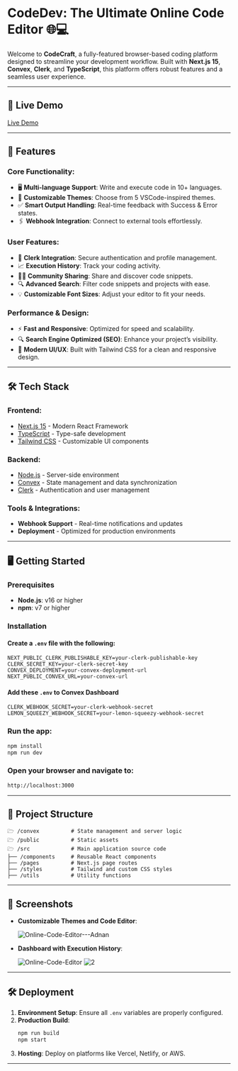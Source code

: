 # CodeDev: The Ultimate Online Code Editor 🌐💻

Welcome to **CodeCraft**, a fully-featured browser-based coding platform designed to streamline your development workflow. Built with **Next.js 15**, **Convex**, **Clerk**, and **TypeScript**, this platform offers robust features and a seamless user experience.

---

## 🚀 Live Demo

[Live Demo](https://online-code-editor-ten-dun.vercel.app/) 

---

## 📌 Features

### Core Functionality:
- 🖥️ **Multi-language Support**: Write and execute code in 10+ languages.
- 🎨 **Customizable Themes**: Choose from 5 VSCode-inspired themes.
- ✅ **Smart Output Handling**: Real-time feedback with Success & Error states.
- 🖇️ **Webhook Integration**: Connect to external tools effortlessly.

### User Features:
- 🔐 **Clerk Integration**: Secure authentication and profile management.
- 📈 **Execution History**: Track your coding activity.
- 👨‍💻 **Community Sharing**: Share and discover code snippets.
- 🔍 **Advanced Search**: Filter code snippets and projects with ease.
- 💡 **Customizable Font Sizes**: Adjust your editor to fit your needs.

### Performance & Design:
- ⚡ **Fast and Responsive**: Optimized for speed and scalability.
- 🔍 **Search Engine Optimized (SEO)**: Enhance your project’s visibility.
- 🔬 **Modern UI/UX**: Built with Tailwind CSS for a clean and responsive design.

---

## 🛠️ Tech Stack

### Frontend:
- [Next.js 15](https://nextjs.org/) - Modern React Framework
- [TypeScript](https://www.typescriptlang.org/) - Type-safe development
- [Tailwind CSS](https://tailwindcss.com/) - Customizable UI components

### Backend:
- [Node.js](https://nodejs.org/) - Server-side environment
- [Convex](https://convex.dev/) - State management and data synchronization
- [Clerk](https://clerk.dev/) - Authentication and user management

### Tools & Integrations:
- **Webhook Support** - Real-time notifications and updates
- **Deployment** - Optimized for production environments

---

## 🖥️ Getting Started

### Prerequisites
- **Node.js**: v16 or higher
- **npm**: v7 or higher

### Installation

#### Create a `.env` file with the following:
```env
NEXT_PUBLIC_CLERK_PUBLISHABLE_KEY=your-clerk-publishable-key
CLERK_SECRET_KEY=your-clerk-secret-key
CONVEX_DEPLOYMENT=your-convex-deployment-url
NEXT_PUBLIC_CONVEX_URL=your-convex-url
```

#### Add these `.env` to Convex Dashboard
```env
CLERK_WEBHOOK_SECRET=your-clerk-webhook-secret
LEMON_SQUEEZY_WEBHOOK_SECRET=your-lemon-squeezy-webhook-secret
```

### Run the app:
```bash
npm install
npm run dev
```

### Open your browser and navigate to:
```bash
http://localhost:3000
```

---

## 📂 Project Structure
```plaintext
🗁 /convex          # State management and server logic
🗁 /public          # Static assets
🗁 /src             # Main application source code
├── /components     # Reusable React components
├── /pages          # Next.js page routes
├── /styles         # Tailwind and custom CSS styles
├── /utils          # Utility functions
```

---

## 🌈 Screenshots

- **Customizable Themes and Code Editor**:
  
  ![Online-Code-Editor---Adnan](https://github.com/user-attachments/assets/ede85468-448e-42ff-9cc4-ec64c579c3bd)

- **Dashboard with Execution History**:

  ![Online-Code-Editor](https://github.com/user-attachments/assets/6d9d2b00-88e6-40ac-ab6a-ba1236886072)
  ![2](https://github.com/user-attachments/assets/bec536c7-4995-4bb4-9c9f-40f2759d274a)

---

## 🛠️ Deployment

1. **Environment Setup**: Ensure all `.env` variables are properly configured.
2. **Production Build**:
   ```bash
   npm run build
   npm start
   ```
3. **Hosting**: Deploy on platforms like Vercel, Netlify, or AWS.

---
